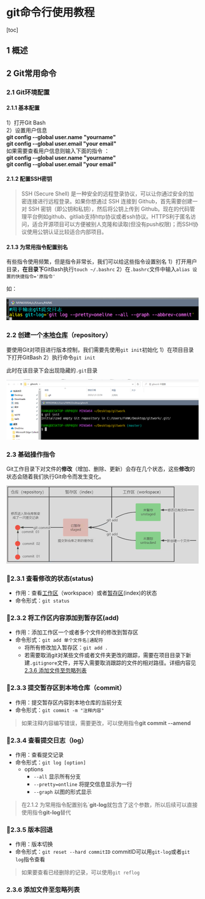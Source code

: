 # git命令行使用教程
[toc]
## 1 概述  
## 2 Git常用命令  
### 2.1 Git环境配置  
#### 2.1.1 基本配置  
1）打开Git Bash  
2）设置用户信息  
**git config --global user.name "yourname"**  
**git config --global user.email "your email"**  
如果需要查看用户信息则输入下面的指令 ：  
**git config --global user.name "yourname"**    
**git config --global user.email "your email"**
#### 2.1.2 配置SSH密钥

>SSH (Secure Shell) 是一种安全的远程登录协议，可以让你通过安全的加密连接进行远程登录。如果你想通过 SSH 连接到 Github，首先需要创建一对 SSH 密钥（即公钥和私钥），然后将公钥上传到 Github。现在的代码管理平台例如github、gitliab支持http协议或者ssh协议。HTTPS利于匿名访问，适合开源项目可以方便被别人克隆和读取(但没有push权限)；而SSH协议使用公钥认证比较适合内部项目。

#### 2.1.3 为常用指令配置别名
有些指令使用频繁，但是指令非常长，我们可以给这些指令设置别名
1）打开用户目录，**在目录下**GitBash执行`touch ~/.bashrc`
2）在`.bashrc`文件中输入`alias 设置的快捷指令='原指令' `  

如：

![\3.png](3.png "设置git-log")
### 2.2 创建一个<u>本地仓库</u>（repository）
 要使用Git对项目进行版本控制，我们需要先使用`git init`初始化
 1）在项目目录下打开GitBash
 2）执行命令`git init`

此时在该目录下会出现隐藏的`.git`目录

![](4.png "使用git init对本地项目进行托管")
### 2.3 基础操作指令
Git工作目录下对文件的**修改**（增加、删除、更新）会存在几个状态，这些**修改**的状态会随着我们执行Git命令而发生变化。

![5.png](5.png )

### 📌2.3.1 查看修改的状态(status)
- 作用：查看<u>工作区</u>（workspace）或者<u>暂存区</u>(index)的状态
- 命令形式：`git status`
### 📌2.3.2 将工作区内容添加到暂存区(add)
- 作用：添加工作区一个或者多个文件的修改到暂存区
- 命令形式：`git add 单个文件名|通配符`
    - 将所有修改加入暂存区：`git add .`
    - 若需要取消git对某些文件或者文件夹更改的跟踪，需要在项目目录下新建`.gitignore`文件，并写入需要取消跟踪的文件的相对路径。详细内容见[2.3.6 添加文件至忽略列表](#236-添加文件至忽略列表)
### 📌2.3.3 提交暂存区到本地仓库（commit）
- 作用：提交暂存区内容到本地仓库的当前分支
- 命令形式：`git commit -m "注释内容"`

>如果注释内容编写错误，需要更改，可以使用指令**git commit --amend**
### 📌2.3.4 查看提交日志（log）
- 作用：查看提交记录
- 命令形式：`git log [option]`
    - options
        - `--all` 显示所有分支
        - `--pretty=ontline` 将提交信息显示为一行
        - `--graph` 以图的形式显示
>在2.1.2 为常用指令配置别名`**git-log**就包含了这个参数，所以后续可以直接使用指令**git-log**替代

### 📌2.3.5 版本回退
- 作用：版本切换
- 命令形式：`git reset --hard commitID`
    commitID可以用`git-log`或者`git log`指令查看
>如果要查看已经删除的记录，可以使用`git reflog`
### 2.3.6 添加文件至忽略列表
